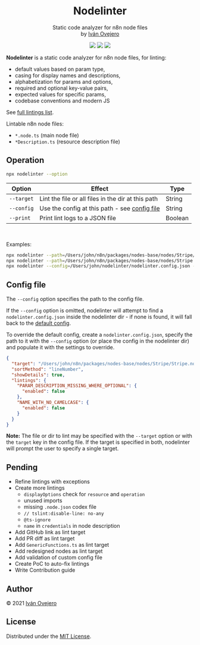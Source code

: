 <!-- <p align="center">
  <img src="logo.png" width="450" alt="Nodelinter logo" />
</p> -->

<p align="center">
  <h1 align="center">Nodelinter</h1>
</p>

<p align="center">
  Static code analyzer for n8n node files<br />
  by <a href="https://github.com/ivov">Iván Ovejero</a>
</p>

<p align="center">
  <img src="https://img.shields.io/badge/status-work%20in%20progress-blue">
  <a href="https://github.com/n8n-io"><img src="https://img.shields.io/badge/org-n8n-ff6d5a"></a>
  <img src="https://img.shields.io/badge/license-MIT-brightgreen">
</p>

<!-- <p align="center">
  <img src="screenshot.png" width="450" alt="Nodelinter screenshot" />
</p> -->

**Nodelinter** is a static code analyzer for n8n node files, for linting:

- default values based on param type,
- casing for display names and descriptions,
- alphabetization for params and options,
- required and optional key-value pairs,
- expected values for specific params,
- codebase conventions and modern JS

See [full lintings list](./src/lintings.ts).

Lintable n8n node files:

- `*.node.ts` (main node file)
- `*Description.ts` (resource description file)

## Operation

```sh
npx nodelinter --option
```

| Option     | Effect                                                        | Type    |
| ---------- | ------------------------------------------------------------- | ------- |
| `--target` | Lint the file or all files in the dir at this path            | String  |
| `--config` | Use the config at this path - see [config file](#config-file) | String  |
| `--print`  | Print lint logs to a JSON file                                | Boolean |

<br />

Examples:

```sh
npx nodelinter --path=/Users/john/n8n/packages/nodes-base/nodes/Stripe/Stripe.node.ts
npx nodelinter --path=/Users/john/n8n/packages/nodes-base/nodes/Stripe
npx nodelinter --config=/Users/john/nodelinter/nodelinter.config.json --print
```

## Config file

The `--config` option specifies the path to the config file.

If the `--config` option is omitted, nodelinter will attempt to find a `nodelinter.config.json` inside the nodelinter dir - if none is found, it will fall back to the [default config](./src/defaultConfig.ts).

To override the default config, create a `nodelinter.config.json`, specify the path to it with the `--config` option (or place the config in the nodelinter dir) and populate it with the settings to override.

```json
{
  "target": "/Users/john/n8n/packages/nodes-base/nodes/Stripe/Stripe.node.ts",
  "sortMethod": "lineNumber",
  "showDetails": true,
  "lintings": {
    "PARAM_DESCRIPTION_MISSING_WHERE_OPTIONAL": {
      "enabled": false
    },
    "NAME_WITH_NO_CAMELCASE": {
      "enabled": false
    }
  }
}
```

**Note:** The file or dir to lint may be specified with the `--target` option or with the `target` key in the config file. If the target is specified in both, nodelinter will prompt the user to specify a single target.

<!-- ## Classification

Lintings are tagged with one or more **lint areas**, i.e. the section of code affected by the linting, such as `default` (default values), `displayName` (user-facing names for params and options), `limit` (limit params), etc.

Every linting also flags a single **lint issue**, i.e. the type of problem flagged by the linting, such as `alphabetization` (alphabetical sorting of params or options), `casing` (proper casing for user-facing param names and options), `missing` (for missing context-dependent key-value pairs), etc.

Lintings can be toggled on and off by lint area, by lint issue, or individually. -->

## Pending

- Refine lintings with exceptions
- Create more lintings
  - `displayOptions` check for `resource` and `operation`
  - unused imports
  - missing `.node.json` codex file
  - `// tslint:disable-line: no-any`
  - `@ts-ignore`
  - `name` in `credentials` in node description
- Add GitHub link as lint target
- Add PR diff as lint target
- Add `GenericFunctions.ts` as lint target
- Add redesigned nodes as lint target
- Add validation of custom config file
- Create PoC to auto-fix lintings
- Write Contribution guide

## Author

© 2021 [Iván Ovejero](https://github.com/ivov)

## License

Distributed under the [MIT License](LICENSE.md).
